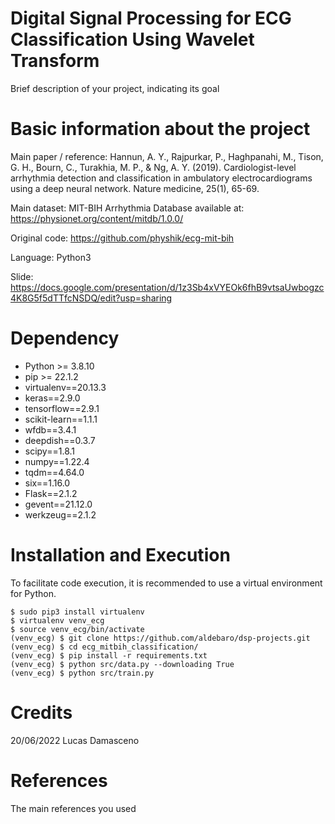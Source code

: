 # Digital Signal Processing for ECG Classification Using Wavelet Transform

Brief description of your project, indicating its goal

# Basic information about the project

Main paper / reference: Hannun, A. Y., Rajpurkar, P., Haghpanahi, M., Tison, G. H., Bourn, C., Turakhia, M. P., & Ng, A. Y. (2019). Cardiologist-level arrhythmia detection and classification in ambulatory electrocardiograms using a deep neural network. Nature medicine, 25(1), 65-69.

Main dataset: MIT-BIH Arrhythmia Database available at: https://physionet.org/content/mitdb/1.0.0/

Original code: https://github.com/physhik/ecg-mit-bih

Language: Python3

Slide: https://docs.google.com/presentation/d/1z3Sb4xVYEOk6fhB9vtsaUwbogzc4K8G5f5dTTfcNSDQ/edit?usp=sharing

# Dependency

* Python >= 3.8.10
* pip >= 22.1.2
* virtualenv==20.13.3
* keras==2.9.0
* tensorflow==2.9.1
* scikit-learn==1.1.1
* wfdb==3.4.1
* deepdish==0.3.7
* scipy==1.8.1
* numpy==1.22.4
* tqdm==4.64.0
* six==1.16.0
* Flask==2.1.2
* gevent==21.12.0
* werkzeug==2.1.2

# Installation and Execution

To facilitate code execution, it is recommended to use a virtual environment for Python.

```
$ sudo pip3 install virtualenv
$ virtualenv venv_ecg
$ source venv_ecg/bin/activate
(venv_ecg) $ git clone https://github.com/aldebaro/dsp-projects.git
(venv_ecg) $ cd ecg_mitbih_classification/
(venv_ecg) $ pip install -r requirements.txt
(venv_ecg) $ python src/data.py --downloading True
(venv_ecg) $ python src/train.py
```

# Credits

20/06/2022 Lucas Damasceno

# References

The main references you used
